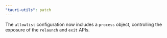 ```yaml
---
"tauri-utils": patch
---
```


The `allowlist` configuration now includes a `process` object, controlling the exposure of the `relaunch` and `exit` APIs.
